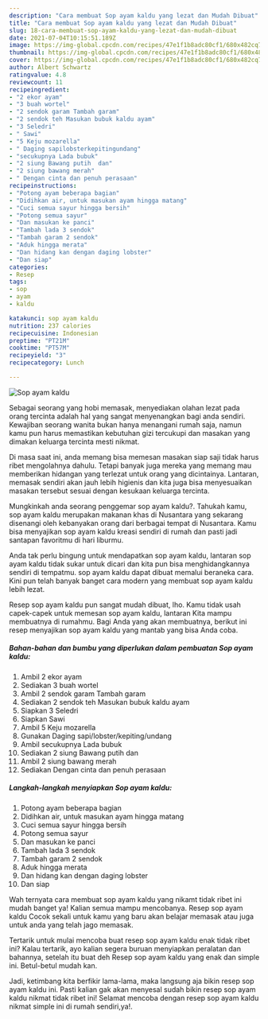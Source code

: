 ```yaml
---
description: "Cara membuat Sop ayam kaldu yang lezat dan Mudah Dibuat"
title: "Cara membuat Sop ayam kaldu yang lezat dan Mudah Dibuat"
slug: 18-cara-membuat-sop-ayam-kaldu-yang-lezat-dan-mudah-dibuat
date: 2021-07-04T10:15:51.189Z
image: https://img-global.cpcdn.com/recipes/47e1f1b8adc80cf1/680x482cq70/sop-ayam-kaldu-foto-resep-utama.jpg
thumbnail: https://img-global.cpcdn.com/recipes/47e1f1b8adc80cf1/680x482cq70/sop-ayam-kaldu-foto-resep-utama.jpg
cover: https://img-global.cpcdn.com/recipes/47e1f1b8adc80cf1/680x482cq70/sop-ayam-kaldu-foto-resep-utama.jpg
author: Albert Schwartz
ratingvalue: 4.8
reviewcount: 11
recipeingredient:
- "2 ekor ayam"
- "3 buah wortel"
- "2 sendok garam Tambah garam"
- "2 sendok teh Masukan bubuk kaldu ayam"
- "3 Seledri"
- " Sawi"
- "5 Keju mozarella"
- " Daging sapilobsterkepitingundang"
- "secukupnya Lada bubuk"
- "2 siung Bawang putih  dan"
- "2 siung bawang merah"
- " Dengan cinta dan penuh perasaan"
recipeinstructions:
- "Potong ayam beberapa bagian"
- "Didihkan air, untuk masukan ayam hingga matang"
- "Cuci semua sayur hingga bersih"
- "Potong semua sayur"
- "Dan masukan ke panci"
- "Tambah lada 3 sendok"
- "Tambah garam 2 sendok"
- "Aduk hingga merata"
- "Dan hidang kan dengan daging lobster"
- "Dan siap"
categories:
- Resep
tags:
- sop
- ayam
- kaldu

katakunci: sop ayam kaldu 
nutrition: 237 calories
recipecuisine: Indonesian
preptime: "PT21M"
cooktime: "PT57M"
recipeyield: "3"
recipecategory: Lunch

---
```



![Sop ayam kaldu](https://img-global.cpcdn.com/recipes/47e1f1b8adc80cf1/680x482cq70/sop-ayam-kaldu-foto-resep-utama.jpg)

Sebagai seorang yang hobi memasak, menyediakan olahan lezat pada orang tercinta adalah hal yang sangat menyenangkan bagi anda sendiri. Kewajiban seorang  wanita bukan hanya menangani rumah saja, namun kamu pun harus memastikan kebutuhan gizi tercukupi dan masakan yang dimakan keluarga tercinta mesti nikmat.

Di masa  saat ini, anda memang bisa memesan masakan siap saji tidak harus ribet mengolahnya dahulu. Tetapi banyak juga mereka yang memang mau memberikan hidangan yang terlezat untuk orang yang dicintainya. Lantaran, memasak sendiri akan jauh lebih higienis dan kita juga bisa menyesuaikan masakan tersebut sesuai dengan kesukaan keluarga tercinta. 



Mungkinkah anda seorang penggemar sop ayam kaldu?. Tahukah kamu, sop ayam kaldu merupakan makanan khas di Nusantara yang sekarang disenangi oleh kebanyakan orang dari berbagai tempat di Nusantara. Kamu bisa menyajikan sop ayam kaldu kreasi sendiri di rumah dan pasti jadi santapan favoritmu di hari liburmu.

Anda tak perlu bingung untuk mendapatkan sop ayam kaldu, lantaran sop ayam kaldu tidak sukar untuk dicari dan kita pun bisa menghidangkannya sendiri di tempatmu. sop ayam kaldu dapat dibuat memalui beraneka cara. Kini pun telah banyak banget cara modern yang membuat sop ayam kaldu lebih lezat.

Resep sop ayam kaldu pun sangat mudah dibuat, lho. Kamu tidak usah capek-capek untuk memesan sop ayam kaldu, lantaran Kita mampu membuatnya di rumahmu. Bagi Anda yang akan membuatnya, berikut ini resep menyajikan sop ayam kaldu yang mantab yang bisa Anda coba.

<!--inarticleads1-->

##### Bahan-bahan dan bumbu yang diperlukan dalam pembuatan Sop ayam kaldu:

1. Ambil 2 ekor ayam
1. Sediakan 3 buah wortel
1. Ambil 2 sendok garam Tambah garam
1. Sediakan 2 sendok teh Masukan bubuk kaldu ayam
1. Siapkan 3 Seledri
1. Siapkan  Sawi
1. Ambil 5 Keju mozarella
1. Gunakan  Daging sapi/lobster/kepiting/undang
1. Ambil secukupnya Lada bubuk
1. Sediakan 2 siung Bawang putih  dan
1. Ambil 2 siung bawang merah
1. Sediakan  Dengan cinta dan penuh perasaan




<!--inarticleads2-->

##### Langkah-langkah menyiapkan Sop ayam kaldu:

1. Potong ayam beberapa bagian
1. Didihkan air, untuk masukan ayam hingga matang
1. Cuci semua sayur hingga bersih
1. Potong semua sayur
1. Dan masukan ke panci
1. Tambah lada 3 sendok
1. Tambah garam 2 sendok
1. Aduk hingga merata
1. Dan hidang kan dengan daging lobster
1. Dan siap




Wah ternyata cara membuat sop ayam kaldu yang nikamt tidak ribet ini mudah banget ya! Kalian semua mampu mencobanya. Resep sop ayam kaldu Cocok sekali untuk kamu yang baru akan belajar memasak atau juga untuk anda yang telah jago memasak.

Tertarik untuk mulai mencoba buat resep sop ayam kaldu enak tidak ribet ini? Kalau tertarik, ayo kalian segera buruan menyiapkan peralatan dan bahannya, setelah itu buat deh Resep sop ayam kaldu yang enak dan simple ini. Betul-betul mudah kan. 

Jadi, ketimbang kita berfikir lama-lama, maka langsung aja bikin resep sop ayam kaldu ini. Pasti kalian gak akan menyesal sudah bikin resep sop ayam kaldu nikmat tidak ribet ini! Selamat mencoba dengan resep sop ayam kaldu nikmat simple ini di rumah sendiri,ya!.

